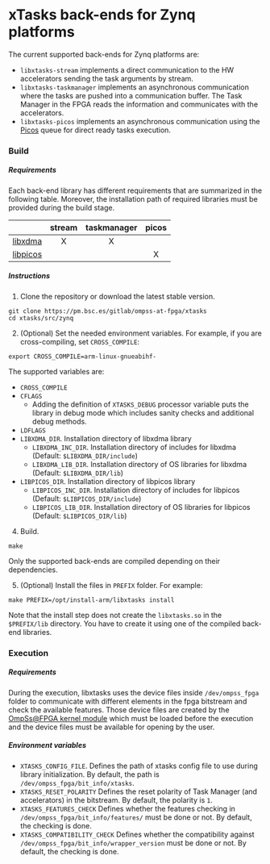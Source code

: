 # xTasks back-ends for Zynq platforms

The current supported back-ends for Zynq platforms are:
 - `libxtasks-stream` implements a direct communication to the HW accelerators sending the task arguments by stream.
 - `libxtasks-taskmanager` implements an asynchronous communication where the tasks are pushed into a communication buffer. The Task Manager in the FPGA reads the information and communicates with the accelerators.
 - `libxtasks-picos` implements an asynchronous communication using the [Picos](https://doi.org/10.1109/IPDPS.2017.48) queue for direct ready tasks execution.

### Build

##### Requirements

Each back-end library has different requirements that are summarized in the following table.
Moreover, the installation path of required libraries must be provided during the build stage.

|     | stream | taskmanager | picos |
| --- | :----: | :---------: | :---: |
| [libxdma](https://pm.bsc.es/gitlab/ompss-at-fpga/xdma)          | X | X |   |
| [libpicos](https://pm.bsc.es/gitlab/picos/libpicos)             |   |   | X |

##### Instructions

1. Clone the repository or download the latest stable version.
```
git clone https://pm.bsc.es/gitlab/ompss-at-fpga/xtasks
cd xtasks/src/zynq
```

2. (Optional) Set the needed environment variables. For example, if you are cross-compiling, set `CROSS_COMPILE`:
```
export CROSS_COMPILE=arm-linux-gnueabihf-
```
The supported variables are:
 - `CROSS_COMPILE`
 - `CFLAGS`
    - Adding the definition of `XTASKS_DEBUG` processor variable puts the library in debug mode which includes sanity checks and additional debug methods.
 - `LDFLAGS`
 - `LIBXDMA_DIR`. Installation directory of libxdma library
    - `LIBXDMA_INC_DIR`. Installation directory of includes for libxdma (Default: `$LIBXDMA_DIR/include`)
    - `LIBXDMA_LIB_DIR`. Installation directory of OS libraries for libxdma (Default: `$LIBXDMA_DIR/lib`)
 - `LIBPICOS_DIR`. Installation directory of libpicos library
    - `LIBPICOS_INC_DIR`. Installation directory of includes for libpicos (Default: `$LIBPICOS_DIR/include`)
    - `LIBPICOS_LIB_DIR`. Installation directory of OS libraries for libpicos (Default: `$LIBPICOS_DIR/lib`)

4. Build.
```
make
```
Only the supported back-ends are compiled depending on their dependencies.

5. (Optional) Install the files in `PREFIX` folder. For example:
```
make PREFIX=/opt/install-arm/libxtasks install
```
Note that the install step does not create the `libxtasks.so` in the `$PREFIX/lib` directory. You have to create it using one of the compiled back-end libraries.

### Execution

##### Requirements

During the execution, libxtasks uses the device files inside `/dev/ompss_fpga` folder to communicate with different elements in the fpga bitstream and check the available features.
Those device files are created by the [OmpSs@FPGA kernel module](https://pm.bsc.es/gitlab/ompss-at-fpga/ompss-at-fpga-kernel-module) which must be loaded before the execution and the device files must be available for opening by the user.

##### Environment variables

 - `XTASKS_CONFIG_FILE`. Defines the path of xtasks config file to use during library initialization. By default, the path is `/dev/ompss_fpga/bit_info/xtasks`.
 - `XTASKS_RESET_POLARITY` Defines the reset polarity of Task Manager (and accelerators) in the bitstream. By default, the polarity is `1`.
 - `XTASKS_FEATURES_CHECK` Defines whether the features checking in `/dev/ompss_fpga/bit_info/features/` must be done or not. By default, the checking is done.
 - `XTASKS_COMPATIBILITY_CHECK` Defines whether the compatibility against `/dev/ompss_fpga/bit_info/wrapper_version` must be done or not. By default, the checking is done.
